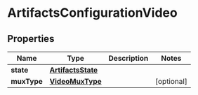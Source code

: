 

# ArtifactsConfigurationVideo


## Properties

| Name | Type | Description | Notes |
|------------ | ------------- | ------------- | -------------|
|**state** | [**ArtifactsState**](ArtifactsState.md) |  |  |
|**muxType** | [**VideoMuxType**](VideoMuxType.md) |  |  [optional] |



